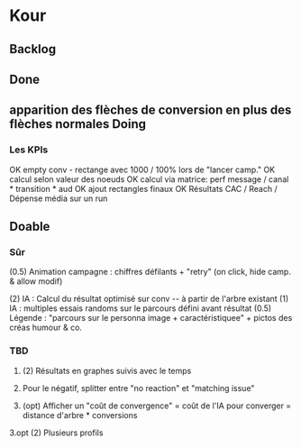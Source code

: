 # Kour

Backlog
--
Done
--
 apparition des flèches de conversion en plus des flèches normales 
Doing
--
### Les KPIs
OK empty conv - rectange avec 1000 / 100% lors de "lancer camp."
OK calcul selon valeur des noeuds
OK calcul via matrice: perf message / canal * transition * aud
OK ajout rectangles finaux
OK Résultats CAC / Reach / Dépense média sur un run


Doable
--
### Sûr
(0.5) Animation campagne : chiffres défilants + "retry" (on click, hide camp. & allow modif)

(2) IA : Calcul du résultat optimisé sur conv -- à partir de l'arbre existant
(1) IA : multiples essais randoms sur le parcours défini avant résultat
(0.5) Légende : "parcours sur le personna image + caractéristiquee" + pictos des créas humour & co.

### TBD
1. (2) Résultats en graphes suivis avec le temps

2. Pour le négatif, splitter entre "no reaction" et "matching issue"

3. (opt) Afficher un "coût de convergence" = coût de l'IA pour converger = distance d'arbre * conversions

3.opt (2) Plusieurs profils 
